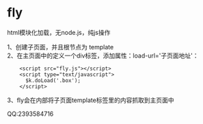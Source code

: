 # fly
html模块化加载，无node.js，纯js操作

1、创建子页面，并且根节点为 template
<br/>
2、在主页面中的定义一个div标签，添加属性：load-url='子页面地址'：
        
        <script src="fly.js"></script>
        <script type="text/javascript">
          $k.doLoad('.box');
        </script>
       
     
3、fly会在内部将子页面template标签里的内容抓取到主页面中 

QQ:2393584716

